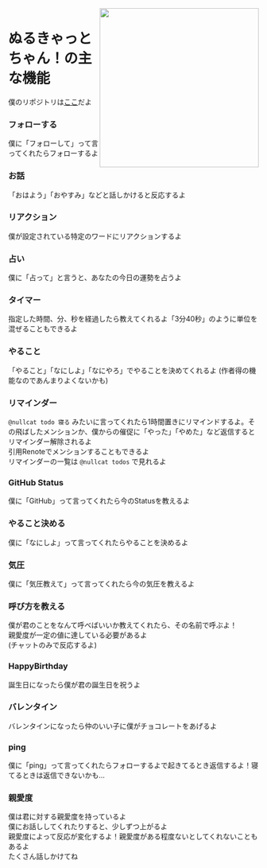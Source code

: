 <img src="https://s3.nca10.net/misskey/ffdfadba-f889-4d33-a9ad-b5d9be7226d7.png" align="right" height="320px"/>

# ぬるきゃっとちゃん！の主な機能
僕のリポジトリは[ここ](https://github.com/NullCatSlave/NullcatChan)だよ

### フォローする
僕に「フォローして」って言ってくれたらフォローするよ

### お話
「おはよう」「おやすみ」などと話しかけると反応するよ

### リアクション
僕が設定されている特定のワードにリアクションするよ

### 占い
僕に「占って」と言うと、あなたの今日の運勢を占うよ

### タイマー
指定した時間、分、秒を経過したら教えてくれるよ「3分40秒」のように単位を混ぜることもできるよ

### やること
「やること」「なにしよ」「なにやろ」でやることを決めてくれるよ (作者得の機能なのであんまりよくないかも)

### リマインダー
`@nullcat todo 寝る` みたいに言ってくれたら1時間置きにリマインドするよ。その飛ばしたメンションか、僕からの催促に「やった」「やめた」など返信するとリマインダー解除されるよ<br>
引用Renoteでメンションすることもできるよ<br>
リマインダーの一覧は `@nullcat todos` で見れるよ

### GitHub Status
僕に「GitHub」って言ってくれたら今のStatusを教えるよ

### やること決める
僕に「なにしよ」って言ってくれたらやることを決めるよ

### 気圧
僕に「気圧教えて」って言ってくれたら今の気圧を教えるよ

### 呼び方を教える
僕が君のことをなんて呼べばいいか教えてくれたら、その名前で呼ぶよ！<br>
親愛度が一定の値に達している必要があるよ<br>
(チャットのみで反応するよ)

### HappyBirthday
誕生日になったら僕が君の誕生日を祝うよ

### バレンタイン
バレンタインになったら仲のいい子に僕がチョコレートをあげるよ

### ping
僕に「ping」って言ってくれたらフォローするよで起きてるとき返信するよ！寝てるときは返信できないかも...

### 親愛度
僕は君に対する親愛度を持っているよ<br>
僕にお話ししてくれたりすると、少しずつ上がるよ<br>
親愛度によって反応が変化するよ！親愛度がある程度ないとしてくれないこともあるよ<br>
たくさん話しかけてね
